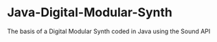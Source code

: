 # Java-Digital-Modular-Synth
The basis of a Digital Modular Synth coded in Java using the Sound API

